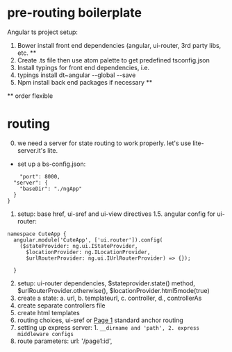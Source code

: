 
# pre-routing boilerplate  
Angular ts project setup:  
1. Bower install front end dependencies (angular, ui-router, 3rd party libs, etc.  **
2. Create .ts file then use atom palette to get predefined tsconfig.json
3. Install typings for front end dependencies, i.e.
4. typings install dt~angular --global --save
5. Npm install back end packages if necessary **


** order flexible



# routing  
0. we need a server for state routing to work properly. let's use lite-server.it's lite.  
- set up a bs-config.json:  

```{
    "port": 8000,
  "server": {
    "baseDir": "./ngApp"
  }
}
```

1. setup: base href, ui-sref and ui-view directives
1.5. angular config for ui-router:  

```
namespace CuteApp {
  angular.module('CuteApp', ['ui.router']).config(
    ($stateProvider: ng.ui.IStateProvider,
      $locationProvider: ng.ILocationProvider,
      $urlRouterProvider: ng.ui.IUrlRouterProvider) => {});

  }
  ```  
  
2. setup: ui-router dependencies, $stateprovider.state() method,
   $urlRouterProvider.otherwise(), $locationProvider.html5mode(true)
3. create a state: a. url, b. templateurl, c. controller, d., controllerAs
4. create separate controllers file
5. create html templates
6. routing choices, ui-sref or <a href="/page1">Page 1</a> standard anchor routing
7. setting up express server: 1. ```__dirname and 'path', 2. express middleware configs```
8. route parameters: url: '/page1:id',
